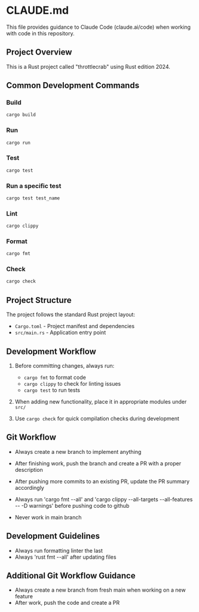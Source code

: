 # CLAUDE.md

This file provides guidance to Claude Code (claude.ai/code) when working with code in this repository.

## Project Overview

This is a Rust project called "throttlecrab" using Rust edition 2024.

## Common Development Commands

### Build
```bash
cargo build
```

### Run
```bash
cargo run
```

### Test
```bash
cargo test
```

### Run a specific test
```bash
cargo test test_name
```

### Lint
```bash
cargo clippy
```

### Format
```bash
cargo fmt
```

### Check
```bash
cargo check
```

## Project Structure

The project follows the standard Rust project layout:
- `Cargo.toml` - Project manifest and dependencies
- `src/main.rs` - Application entry point

## Development Workflow

1. Before committing changes, always run:
   - `cargo fmt` to format code
   - `cargo clippy` to check for linting issues
   - `cargo test` to run tests

2. When adding new functionality, place it in appropriate modules under `src/`

3. Use `cargo check` for quick compilation checks during development

## Git Workflow

- Always create a new branch to implement anything
- After finishing work, push the branch and create a PR with a proper description
- After pushing more commits to an existing PR, update the PR summary accordingly

- Always run 'cargo fmt --all' and 'cargo clippy --all-targets --all-features -- -D warnings' before pushing code to github

- Never work in main branch

## Development Guidelines

- Always run formatting linter the last
- Always 'rust fmt --all' after updating files

## Additional Git Workflow Guidance

- Always create a new branch from fresh main when working on a new feature
- After work, push the code and create a PR